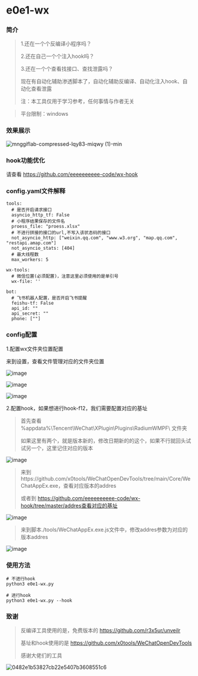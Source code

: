 # e0e1-wx

### 简介

> 1.还在一个个反编译小程序吗？
>
> 2.还在自己一个个注入hook吗？
>
> 3.还在一个个查看找接口、查找泄露吗？
>
> 现在有自动化辅助渗透脚本了，自动化辅助反编译、自动化注入hook、自动化查看泄露
>
> 注：本工具仅用于学习参考，任何事情与作者无关

> 平台限制：windows

### 效果展示

![mnggiflab-compressed-lqy83-miqwy (1)-min](https://github.com/eeeeeeeeee-code/e0e1-wx/assets/115862499/24a56b9f-29fb-4fee-9112-fdd125824f0d)

### hook功能优化
请查看 https://github.com/eeeeeeeeee-code/wx-hook

### config.yaml文件解释

```
tools:
  # 是否开启请求接口
  asyncio_http_tf: False
  # 小程序结果保存的文件名
  proess_file: "proess.xlsx"
  # 不进行拼接的接口的url,不写入该状态码的接口
  not_asyncio_http: ["weixin.qq.com", "www.w3.org", "map.qq.com", "restapi.amap.com"]
  not_asyncio_stats: [404]
  # 最大线程数
  max_workers: 5

wx-tools:
  # 微信位置(必须配置)，注意这里必须使用的是单引号
  wx-file: ''

bot:
  # 飞书机器人配置，是否开启飞书提醒
  feishu-tf: False
  api_id: ""
  api_secret: ""
  phone: [""]
```

### config配置

1.配置wx文件夹位置配置

来到设置，查看文件管理对应的文件夹位置

![image](https://github.com/eeeeeeeeee-code/e0e1-wx/assets/115862499/0430a112-22bf-4071-8ffe-01d595d62f93)

![image](https://github.com/eeeeeeeeee-code/e0e1-wx/assets/115862499/191392dc-c79c-43d9-acd3-86285a1df5fe)

![image](https://github.com/eeeeeeeeee-code/e0e1-wx/assets/115862499/abc71f6d-5667-41df-9d24-4d855b175018)

2.配置hook，如果想进行hook-f12，我们需要配置对应的基址

> 首先查看 %appdata%\Tencent\WeChat\XPlugin\Plugins\RadiumWMPF\ 文件夹
>
> 如果这里有两个，就是版本新的，修改日期新的的这个，如果不行就回头试试另一个，这里记住对应的版本

![image](https://github.com/eeeeeeeeee-code/e0e1-wx/assets/115862499/5d96cf56-36be-4c1a-b05a-43efd0a07a86)

> 来到https://github.com/x0tools/WeChatOpenDevTools/tree/main/Core/WeChatAppEx.exe，查看对应版本的addres
>
> 或者到 https://github.com/eeeeeeeeee-code/wx-hook/tree/master/addres查看对应的基址

![image](https://github.com/eeeeeeeeee-code/e0e1-wx/assets/115862499/b0f5efd0-36e4-4f2d-8e48-4ccbe418d98b)

> 来到脚本./tools/WeChatAppEx.exe.js文件中，修改addres参数为对应的版本addres

![image](https://github.com/eeeeeeeeee-code/e0e1-wx/assets/115862499/12dfb004-6bcb-4935-a3c8-99992efb9107)



### 使用方法

```
# 不进行hook
python3 e0e1-wx.py

# 进行hook
python3 e0e1-wx.py --hook
```


### 致谢

> 反编译工具使用的是，免费版本的 https://github.com/r3x5ur/unveilr
>
> 基址和hook使用的是 https://github.com/x0tools/WeChatOpenDevTools
>
> 感谢大佬们的工具
>

![0482e1b53827cb22e5407b3608551c6](https://github.com/eeeeeeeeee-code/e0e1-wx/assets/115862499/949d3706-4425-46e6-9f92-f86043689810)
